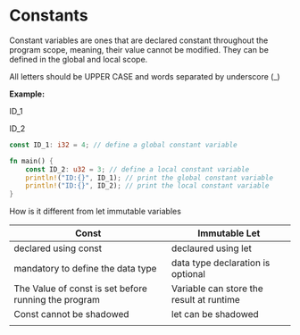 # Constants

Constant variables are ones that are declared constant throughout the program scope, meaning, their value cannot be modified. They can be defined in the global and local scope.

All letters should be UPPER CASE and words separated by underscore (\_)

**Example:**

ID\_1

ID\_2

```rust
const ID_1: i32 = 4; // define a global constant variable

fn main() {
    const ID_2: u32 = 3; // define a local constant variable
    println!("ID:{}", ID_1); // print the global constant variable
    println!("ID:{}", ID_2); // print the local constant variable
}
```

How is it different from let immutable variables

| Const                                                | Immutable Let                            |
| ---------------------------------------------------- | ---------------------------------------- |
| declared using const                                 | declaured using let                      |
| mandatory to define the data type                    | data type declaration is optional        |
| The Value of const is set before running the program | Variable can store the result at runtime |
| Const cannot be shadowed                             | let can be shadowed                      |
|                                                      |                                          |

